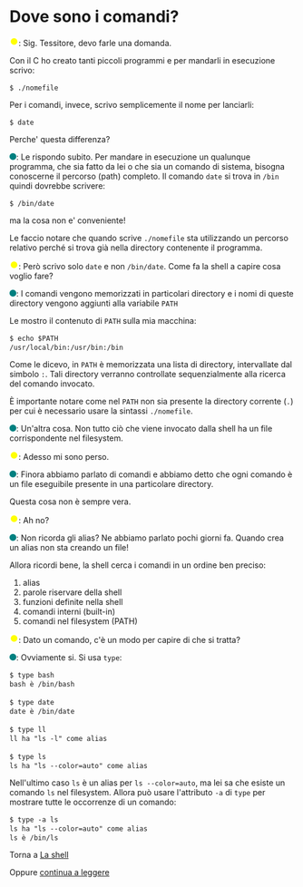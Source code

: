 # Dove sono i comandi?

![](../../images/people/tazza.png): Sig. Tessitore, devo farle una domanda.

Con il C ho creato tanti piccoli programmi e per mandarli in esecuzione
scrivo:

```
$ ./nomefile
```

Per i comandi, invece, scrivo semplicemente il nome per lanciarli:

```
$ date
```

Perche' questa differenza?

![](../../images/people/tess.png): Le rispondo subito. Per mandare in esecuzione
un qualunque programma, che sia fatto da lei o che sia un comando di sistema,
bisogna conoscerne il percorso (path) completo.
Il comando `date` si trova in `/bin` quindi dovrebbe scrivere:

```
$ /bin/date
```

ma la cosa non e' conveniente!

Le faccio notare che quando scrive `./nomefile` sta utilizzando un percorso
relativo perché si trova già nella directory contenente il programma.

![](../../images/people/tazza.png): Però scrivo solo `date` e non `/bin/date`.
Come fa la shell a capire cosa voglio fare?

![](../../images/people/tess.png): I comandi vengono memorizzati in particolari directory
e i nomi di queste directory vengono aggiunti alla variabile `PATH`

Le mostro il contenuto di `PATH` sulla mia macchina:

```
$ echo $PATH
/usr/local/bin:/usr/bin:/bin
```

Come le dicevo, in `PATH` è memorizzata una lista di directory, intervallate
dal simbolo `:`. Tali directory verranno
controllate sequenzialmente alla ricerca del comando invocato.

&Egrave; importante notare come nel `PATH` non sia presente
la directory corrente (`.`) per cui è necessario usare la sintassi `./nomefile`.

![](../../images/people/tess.png): Un'altra cosa. Non tutto ciò che viene invocato
dalla shell ha un file corrispondente nel filesystem.

![](../../images/people/tazza.png): Adesso mi sono perso.

![](../../images/people/tess.png): Finora abbiamo parlato di comandi e abbiamo
detto che ogni comando è un file eseguibile presente in una particolare directory.

Questa cosa non è sempre vera.

![](../../images/people/tazza.png): Ah no?

![](../../images/people/tess.png): Non ricorda gli alias? Ne abbiamo parlato
pochi giorni fa. Quando crea un alias non sta creando un file!

Allora ricordi bene, la shell cerca i comandi in un ordine ben preciso:

1. alias
2. parole riservare della shell
3. funzioni definite nella shell
4. comandi interni (built-in)
5. comandi nel filesystem (PATH)

![](../../images/people/tazza.png): Dato un comando, c'è un modo per capire di
che si tratta?

![](../../images/people/tess.png): Ovviamente si. Si usa `type`:

```
$ type bash
bash è /bin/bash

$ type date
date è /bin/date

$ type ll
ll ha "ls -l" come alias

$ type ls
ls ha "ls --color=auto" come alias
```

Nell'ultimo caso `ls` è un alias per `ls --color=auto`, ma lei sa che esiste
un comando `ls` nel filesystem. Allora può usare l'attributo `-a` di `type`
per mostrare tutte le occorrenze di un comando:

```
$ type -a ls
ls ha "ls --color=auto" come alias
ls è /bin/ls
```

Torna a [La shell](../summary.md)

Oppure [continua a leggere](env.md)
